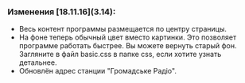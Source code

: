 ### Изменения \[18.11.16](3.14):

- Весь контент программы размещается по центру страницы.
- На фоне теперь обычный цвет вместо картинки. Это позволяет программе работать быстрее. Вы можете вернуть старый фон. Загляните в файл basic.css в папке css, если хотите узнать детальнее.
- Обновлён адрес станции "Громадське Радіо".
